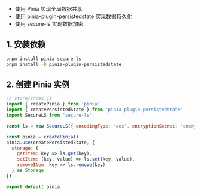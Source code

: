 * 使用 Pinia 实现全局数据共享
* 使用 pinia-plugin-persistedstate 实现数据持久化
* 使用 secure-ls 实现数据加密

## 1. 安装依赖

```bash
pnpm install pinia secure-ls
pnpm install -D pinia-plugin-persistedstate
```

## 2. 创建 Pinia 实例

```javascript
// store/index.js
import { createPinia } from 'pinia'
import { createPersistedState } from 'pinia-plugin-persistedstate'
import SecureLS from 'secure-ls'

const ls = new SecureLS({ encodingType: 'aes', encryptionSecret: 'encryptionSecret' })

const pinia = createPinia()
pinia.use(createPersistedState, {
  storage: {
    getItem: key => ls.get(key),
    setItem: (key, value) => ls.set(key, value),
    removeItem: key => ls.remove(key)
  } as Storage
})

export default pinia
```